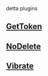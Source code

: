 detta plugins

## [GetToken](/dumsane/GetToken)
## [NoDelete](/dumsane/NoDelete)
## [Vibrate](/dumsane/Vibrate)
